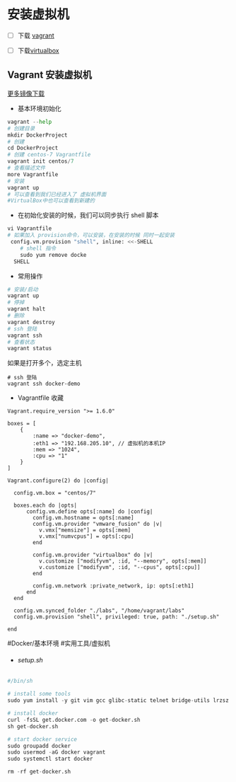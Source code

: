 # 安装虚拟机
- [ ] 下载 [vagrant](https://www.vagrantup.com/)
- [ ] 下载[virtualbox](https://www.virtualbox.org/wiki/Downloads)


## Vagrant 安装虚拟机
[更多镜像下载](https://app.vagrantup.com/boxes/search)

- 基本环境初始化

``` python
vagrant --help
# 创建目录
mkdir DockerProject
# 创建
cd DockerProject
# 创建 centos-7 Vagrantfile
vagrant init centos/7
# 查看描述文件
more Vagrantfile
# 安装
vagrant up
# 可以查看到我们已经进入了 虚拟机界面
#VirtualBox中也可以查看到新建的
```

- 在初始化安装的时候，我们可以同步执行 shell 脚本

``` python
vi Vagrantfile
# 如果加入 provision命令，可以安装，在安装的时候 同时一起安装
 config.vm.provision "shell", inline: <<-SHELL
    # shell 指令
    sudo yum remove docke
  SHELL
```

- 常用操作

``` python
# 安装/启动
vagrant up
# 停掉
vagrant halt
# 删除
vagrant destroy
# ssh 登陆
vagrant ssh
# 查看状态
vagrant status
```

如果是打开多个，选定主机
```
# ssh 登陆
vagrant ssh docker-demo
```

- Vagrantfile 收藏

```
Vagrant.require_version ">= 1.6.0"

boxes = [
    {
        :name => "docker-demo",
        :eth1 => "192.168.205.10", // 虚拟机的本机IP
        :mem => "1024",
        :cpu => "1"
    }
]

Vagrant.configure(2) do |config|

  config.vm.box = "centos/7"

  boxes.each do |opts|
      config.vm.define opts[:name] do |config|
        config.vm.hostname = opts[:name]
        config.vm.provider "vmware_fusion" do |v|
          v.vmx["memsize"] = opts[:mem]
          v.vmx["numvcpus"] = opts[:cpu]
        end

        config.vm.provider "virtualbox" do |v|
          v.customize ["modifyvm", :id, "--memory", opts[:mem]]
          v.customize ["modifyvm", :id, "--cpus", opts[:cpu]]
        end

        config.vm.network :private_network, ip: opts[:eth1]
      end
  end
  
  config.vm.synced_folder "./labs", "/home/vagrant/labs"
  config.vm.provision "shell", privileged: true, path: "./setup.sh"

end
```

#Docker/基本环境 #实用工具/虚拟机

- ###### setup.sh

```python
#/bin/sh

# install some tools
sudo yum install -y git vim gcc glibc-static telnet bridge-utils lrzsz

# install docker
curl -fsSL get.docker.com -o get-docker.sh
sh get-docker.sh

# start docker service
sudo groupadd docker
sudo usermod -aG docker vagrant
sudo systemctl start docker

rm -rf get-docker.sh
```

